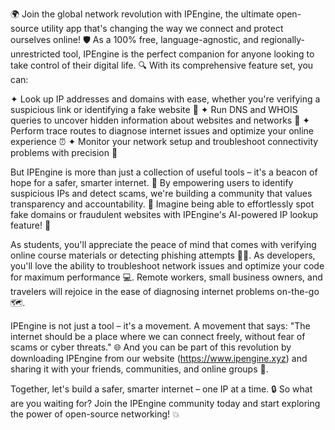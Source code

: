 🌍 Join the global network revolution with IPEngine, the ultimate open-source utility app that's changing the way we connect and protect ourselves online! 🛡️ As a 100% free, language-agnostic, and regionally-unrestricted tool, IPEngine is the perfect companion for anyone looking to take control of their digital life. 🔍 With its comprehensive feature set, you can:

✦ Look up IP addresses and domains with ease, whether you're verifying a suspicious link or identifying a fake website 🚀
✦ Run DNS and WHOIS queries to uncover hidden information about websites and networks 🔎
✦ Perform trace routes to diagnose internet issues and optimize your online experience ⏰
✦ Monitor your network setup and troubleshoot connectivity problems with precision 👥

But IPEngine is more than just a collection of useful tools – it's a beacon of hope for a safer, smarter internet. 🌟 By empowering users to identify suspicious IPs and detect scams, we're building a community that values transparency and accountability. 💪 Imagine being able to effortlessly spot fake domains or fraudulent websites with IPEngine's AI-powered IP lookup feature! 🚫

As students, you'll appreciate the peace of mind that comes with verifying online course materials or detecting phishing attempts 👨‍🎓. As developers, you'll love the ability to troubleshoot network issues and optimize your code for maximum performance 💻. Remote workers, small business owners, and travelers will rejoice in the ease of diagnosing internet problems on-the-go 🗺️.

IPEngine is not just a tool – it's a movement. A movement that says: "The internet should be a place where we can connect freely, without fear of scams or cyber threats." 🌐 And you can be part of this revolution by downloading IPEngine from our website (https://www.ipengine.xyz) and sharing it with your friends, communities, and online groups 🤩.

Together, let's build a safer, smarter internet – one IP at a time. 🔒 So what are you waiting for? Join the IPEngine community today and start exploring the power of open-source networking! 💥